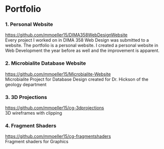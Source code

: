 # Portfolio

### 1. Personal Website
   
https://github.com/mmoeller15/DIMA358WebDesignWebsite \
Every project I worked on in DIMA 358 Web Design was submitted to a website. The portfolio is a personal website. I created a personal website in Web Development the year before as well and the improvement is apparent. 

### 2. Microbialite Database Website 
https://github.com/mmoeller15/Microbialite-Website \
Microbialite Project for Database Design created for Dr. Hickson of the geology department 

### 3. 3D Projections
https://github.com/mmoeller15/cg-3dprojections \
   3D wireframes with clipping 
   
### 4. Fragment Shaders
https://github.com/mmoeller15/cg-fragmentshaders \
Fragment shaders for Graphics
